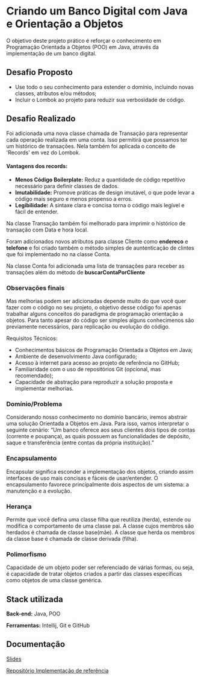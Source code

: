 
# Criando um Banco Digital com Java e Orientação a Objetos

O objetivo deste projeto prático é reforçar o conhecimento em Programação Orientada a Objetos (POO) em Java, através da implementação de um banco digital.


## Desafio Proposto

- Use todo o seu conhecimento para estender o domínio, incluindo novas classes, atributos e/ou métodos;
- Incluir o Lombok ao projeto para reduzir sua verbosidade de código.

## Desafio Realizado
Foi adicionada uma nova classe chamada de Transação para representar cada operação realizada em uma conta. Isso permitirá que possamos ter um histórico de transações. Nela também foi aplicada o conceito de 'Records' em vez do Lombok. 

#### Vantagens dos records: 
- **Menos Código Boilerplate:** Reduz a quantidade de código repetitivo necessário para definir classes de dados.
- **Imutabilidade:** Promove práticas de design imutável, o que pode levar a código mais seguro e menos propenso a erros.
- **Legibilidade:** A sintaxe clara e concisa torna o código mais legível e fácil de entender.

Na classe Transação também foi melhorado para imprimir o histórico de transação com Data e hora local.

Foram adicionados novos atributos para classe Cliente como **endereco** e **telefone** e foi criado também o método simples de auntenticação de clintes que foi implementado no na classe Conta.

Na classe Conta foi adicionada uma lista de transações para receber as transações além do método de **buscarContaPorCliente**

### Observações finais 
Mas melhorias podem ser adicionadas depende muito do que você quer fazer com o código no seu projeto, o objetivo desse código foi apenas trabalhar alguns conceitos do paradigma de programação orientação a objetos. Para tanto apesar do código ser simples alguns conhecimenos são previamente necessários, para replicação ou evolução do código.

Requisitos Técnicos:
- Conhecimentos básicos de Programação Orientada a Objetos em Java;
- Ambiente de desenvolvimento Java configurado;
- Acesso à internet para acesso ao projeto de referência no GitHub;
- Familiaridade com o uso de repositórios Git (opcional, mas recomendado);
- Capacidade de abstração para reproduzir a solução proposta e implementar melhorias.


### Domínio/Problema
Considerando nosso conhecimento no domínio bancário, iremos abstrair uma solução Orientada a Objetos em Java. Para isso, vamos interpretar o seguinte cenário:
“Um banco oferece aos seus clientes dois tipos de contas (corrente e poupança), as quais possuem as funcionalidades de depósito, saque e transferência (entre contas da própria instituição).”

### Encapsulamento
Encapsular significa esconder a implementação dos objetos, criando assim interfaces de uso mais concisas e fáceis de usar/entender. O encapsulamento favorece principalmente dois aspectos de um sistema: a manutenção e a evolução.

### Herança
Permite que você defina uma classe filha que reutiliza (herda), estende ou modifica o comportamento de uma classe pai. A classe cujos membros são herdados é chamada de classe base(mãe). A classe que herda os membros da classe base é chamada de classe derivada (filha).

### Polimorfismo
Capacidade de um objeto poder ser referenciado de várias formas, ou seja, é capacidade de tratar objetos criados a partir das classes específicas como objetos de uma classe genérica.

## Stack utilizada


**Back-end:** Java, POO

**Ferramentas:** Intellij, Git e GitHub


## Documentação

[Slides](https://docs.google.com/presentation/d/1sGnTlpJK0F08hSZebk8LNTsOkHVBivVu/edit#slide=id.p4)

[Repositório Implementação de referência](https://github.com/falvojr/lab-banco-digital-oo)


